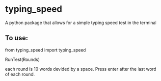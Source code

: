 # typing_speed
A python package that allows for a simple typing speed test in the terminal
## To use: 
from typing_speed import typing_speed

RunTest(Rounds)

each round is 10 words devided by a space. Press enter after the last word of each round.
